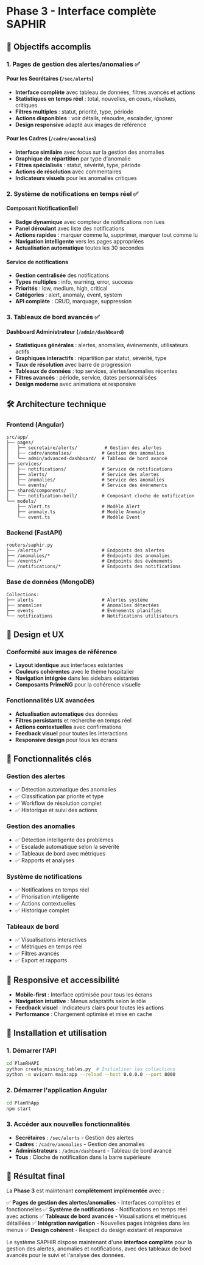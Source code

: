 # Phase 3 - Interface complète SAPHIR

## 🎯 Objectifs accomplis

### 1. Pages de gestion des alertes/anomalies ✅

#### Pour les Secrétaires (`/sec/alerts`)
- **Interface complète** avec tableau de données, filtres avancés et actions
- **Statistiques en temps réel** : total, nouvelles, en cours, résolues, critiques
- **Filtres multiples** : statut, priorité, type, période
- **Actions disponibles** : voir détails, résoudre, escalader, ignorer
- **Design responsive** adapté aux images de référence

#### Pour les Cadres (`/cadre/anomalies`)
- **Interface similaire** avec focus sur la gestion des anomalies
- **Graphique de répartition** par type d'anomalie
- **Filtres spécialisés** : statut, sévérité, type, période
- **Actions de résolution** avec commentaires
- **Indicateurs visuels** pour les anomalies critiques

### 2. Système de notifications en temps réel ✅

#### Composant NotificationBell
- **Badge dynamique** avec compteur de notifications non lues
- **Panel déroulant** avec liste des notifications
- **Actions rapides** : marquer comme lu, supprimer, marquer tout comme lu
- **Navigation intelligente** vers les pages appropriées
- **Actualisation automatique** toutes les 30 secondes

#### Service de notifications
- **Gestion centralisée** des notifications
- **Types multiples** : info, warning, error, success
- **Priorités** : low, medium, high, critical
- **Catégories** : alert, anomaly, event, system
- **API complète** : CRUD, marquage, suppression

### 3. Tableaux de bord avancés ✅

#### Dashboard Administrateur (`/admin/dashboard`)
- **Statistiques générales** : alertes, anomalies, événements, utilisateurs actifs
- **Graphiques interactifs** : répartition par statut, sévérité, type
- **Taux de résolution** avec barre de progression
- **Tableaux de données** : top services, alertes/anomalies récentes
- **Filtres avancés** : période, service, dates personnalisées
- **Design moderne** avec animations et responsive

## 🛠️ Architecture technique

### Frontend (Angular)
```
src/app/
├── pages/
│   ├── secretaire/alerts/          # Gestion des alertes
│   ├── cadre/anomalies/           # Gestion des anomalies
│   └── admin/advanced-dashboard/  # Tableau de bord avancé
├── services/
│   ├── notifications/             # Service de notifications
│   ├── alerts/                    # Service des alertes
│   ├── anomalies/                 # Service des anomalies
│   └── events/                    # Service des événements
├── shared/components/
│   └── notification-bell/         # Composant cloche de notification
└── models/
    ├── alert.ts                   # Modèle Alert
    ├── anomaly.ts                 # Modèle Anomaly
    └── event.ts                   # Modèle Event
```

### Backend (FastAPI)
```
routers/saphir.py
├── /alerts/*                      # Endpoints des alertes
├── /anomalies/*                   # Endpoints des anomalies
├── /events/*                      # Endpoints des événements
└── /notifications/*               # Endpoints des notifications
```

### Base de données (MongoDB)
```
Collections:
├── alerts                         # Alertes système
├── anomalies                      # Anomalies détectées
├── events                         # Événements planifiés
└── notifications                  # Notifications utilisateurs
```

## 🎨 Design et UX

### Conformité aux images de référence
- **Layout identique** aux interfaces existantes
- **Couleurs cohérentes** avec le thème hospitalier
- **Navigation intégrée** dans les sidebars existantes
- **Composants PrimeNG** pour la cohérence visuelle

### Fonctionnalités UX avancées
- **Actualisation automatique** des données
- **Filtres persistants** et recherche en temps réel
- **Actions contextuelles** avec confirmations
- **Feedback visuel** pour toutes les interactions
- **Responsive design** pour tous les écrans

## 🚀 Fonctionnalités clés

### Gestion des alertes
- ✅ Détection automatique des anomalies
- ✅ Classification par priorité et type
- ✅ Workflow de résolution complet
- ✅ Historique et suivi des actions

### Gestion des anomalies
- ✅ Détection intelligente des problèmes
- ✅ Escalade automatique selon la sévérité
- ✅ Tableaux de bord avec métriques
- ✅ Rapports et analyses

### Système de notifications
- ✅ Notifications en temps réel
- ✅ Priorisation intelligente
- ✅ Actions contextuelles
- ✅ Historique complet

### Tableaux de bord
- ✅ Visualisations interactives
- ✅ Métriques en temps réel
- ✅ Filtres avancés
- ✅ Export et rapports

## 📱 Responsive et accessibilité

- **Mobile-first** : Interface optimisée pour tous les écrans
- **Navigation intuitive** : Menus adaptatifs selon le rôle
- **Feedback visuel** : Indicateurs clairs pour toutes les actions
- **Performance** : Chargement optimisé et mise en cache

## 🔧 Installation et utilisation

### 1. Démarrer l'API
```bash
cd PlanRHAPI
python create_missing_tables.py  # Initialiser les collections
python -m uvicorn main:app --reload --host 0.0.0.0 --port 8000
```

### 2. Démarrer l'application Angular
```bash
cd PlanRhApp
npm start
```

### 3. Accéder aux nouvelles fonctionnalités
- **Secrétaires** : `/sec/alerts` - Gestion des alertes
- **Cadres** : `/cadre/anomalies` - Gestion des anomalies  
- **Administrateurs** : `/admin/dashboard` - Tableau de bord avancé
- **Tous** : Cloche de notification dans la barre supérieure

## 🎉 Résultat final

La **Phase 3** est maintenant **complètement implémentée** avec :

✅ **Pages de gestion des alertes/anomalies** - Interfaces complètes et fonctionnelles
✅ **Système de notifications** - Notifications en temps réel avec actions
✅ **Tableaux de bord avancés** - Visualisations et métriques détaillées
✅ **Intégration navigation** - Nouvelles pages intégrées dans les menus
✅ **Design cohérent** - Respect du design existant et responsive

Le système SAPHIR dispose maintenant d'une **interface complète** pour la gestion des alertes, anomalies et notifications, avec des tableaux de bord avancés pour le suivi et l'analyse des données.









